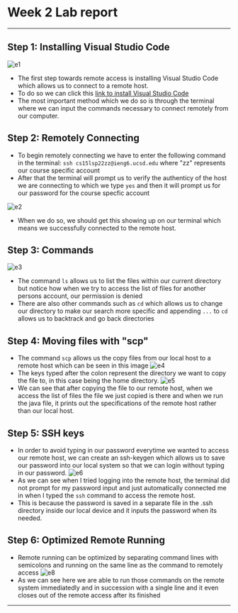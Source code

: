 # Week 2 Lab report
---
## Step 1: Installing Visual Studio Code
![e1](https://user-images.githubusercontent.com/103228609/162645693-9b5d2363-0ef8-40c7-9724-7fff17e1ab17.png)
* The first step towards remote access is installing Visual Studio Code which allows us to connect to a remote host.
* To do so we can click this [link to install Visual Studio Code](https://code.visualstudio.com/download) 
* The most important method which we do so is through the terminal where we can input the commands necessary to connect remotely from our computer.

## Step 2: Remotely Connecting 
* To begin remotely connecting we have to enter the following command in the terminal: `ssh cs15lsp22zz@ieng6.ucsd.edu` where "zz" represents our course specific account
* After that the terminal will prompt us to verify the authenticy of the host we are connecting to which we type `yes` and then it will prompt us for our password for the course specfic account


![e2](https://user-images.githubusercontent.com/103228609/162646058-4d48b98e-5539-4650-8516-e0a1681138b8.png)
* When we do so, we should get this showing up on our terminal which means we successfully connected to the remote host.

## Step 3: Commands
![e3](https://user-images.githubusercontent.com/103228609/162646256-cb3c7f9c-64a1-492b-87c0-737d13f3daef.png)
* The command `ls` allows us to list the files within our current directory but notice how when we try to access the list of files for another persons account, our permission is denied
* There are also other commands such as `cd` which allows us to change our directory to make our search more specific and appending `...` to `cd` allows us to backtrack and go back directories

## Step 4: Moving files with "scp"
* The command `scp` allows us the copy files from our local host to a remote host which can be seen in this image
![e4](https://user-images.githubusercontent.com/103228609/162646561-ccff7921-3531-474d-bdf7-6845c321a279.png)
* The keys typed after the colon represent the directory we want to copy the file to, in this case being the home directory.
![e5](https://user-images.githubusercontent.com/103228609/162646827-e0aa8f71-7648-4079-b072-ebe1b959306d.png)
* We can see that after copying the file to our remote host, when we access the list of files the file we just copied is there and when we run the java file, it prints out the specifications of the remote host rather than our local host.

## Step 5: SSH keys
* In order to avoid typing in our password everytime we wanted to access our remote host, we can create an ssh-keygen which allows us to save our password into our local system so that we can login without typing in our password.
![e6](https://user-images.githubusercontent.com/103228609/162647191-30f12ea2-149a-495d-b4d8-039ee702a3fe.png)
* As we can see when I tried logging into the remote host, the terminal did not prompt for my password input and just automatically connected me in when I typed the `ssh` command to access the remote host.
* This is because the password is saved in a separate file in the .ssh directory inside our local device and it inputs the password when its needed.

## Step 6: Optimized Remote Running
* Remote running can be optimized by separating command lines with semicolons and running on the same line as the command to remotely access
![e8](https://user-images.githubusercontent.com/103228609/162651027-fcc8f77e-2e84-45ed-aebc-e225efab0b38.png)
* As we can see here we are able to run those commands on the remote system immediatedly and in succession with a single line and it even closes out of the remote access after its finished
---
